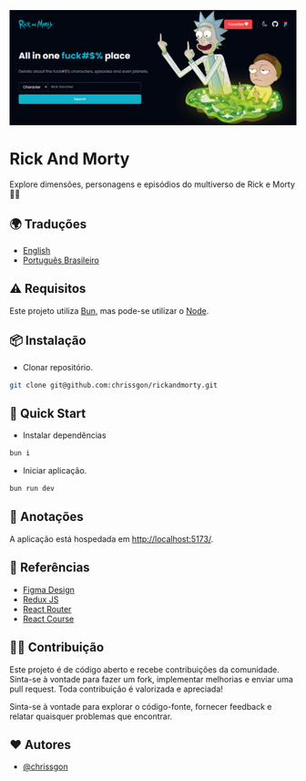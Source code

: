 ![Rick And Morty](./public/thumb.png)

# Rick And Morty

Explore dimensões, personagens e episódios do multiverso de Rick e Morty 🌌🚀

## 🌍 Traduções

- [English](https://github.com/chrissgon/rickandmorty/blob/main/README.md)
- [Português Brasileiro](https://github.com/chrissgon/rickandmorty/blob/main/README-pt-BR.md)

## ⚠️ Requisitos

Este projeto utiliza [Bun](https://bun.sh/), mas pode-se utilizar o [Node](https://nodejs.org/en).

## 📦 Instalação

- Clonar repositório.

```bash
git clone git@github.com:chrissgon/rickandmorty.git
```

## 🚀 Quick Start

- Instalar dependências

```bash
bun i
```

- Iniciar aplicação.

```bash
bun run dev
```

## 📝 Anotações

A aplicação está hospedada em <a href="http://localhost:5173/">http://localhost:5173/</a>.

## 🔗 Referências

- [Figma Design](<https://www.figma.com/file/1TK4NdE2NmVVz8tdz4CFso/Rick-and-Morty-(Community)>)
- [Redux JS](https://redux.js.org/introduction/getting-started)
- [React Router](https://reactrouter.com/en/main)
- [React Course](https://www.youtube.com/playlist?list=PLpPqplz6dKxW5ZfERUPoYTtNUNvrEebAR)

## 💪🏻 Contribuição

Este projeto é de código aberto e recebe contribuições da comunidade. Sinta-se à vontade para fazer um fork, implementar melhorias e enviar uma pull request. Toda contribuição é valorizada e apreciada!

Sinta-se à vontade para explorar o código-fonte, fornecer feedback e relatar quaisquer problemas que encontrar.

## ❤️ Autores

- [@chrissgon](https://www.github.com/chrissgon)
